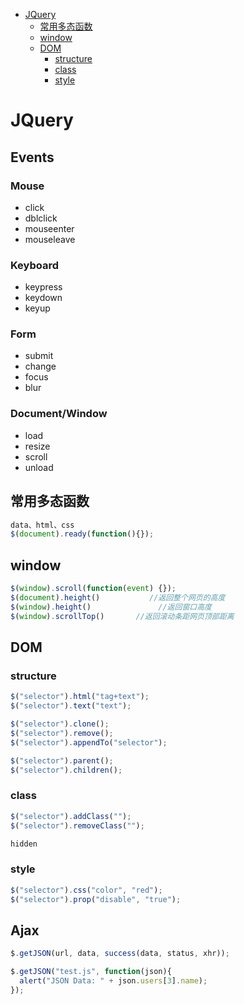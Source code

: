 <!-- TOC depthFrom:1 depthTo:6 withLinks:1 updateOnSave:1 orderedList:0 -->

- [JQuery](#jquery)
	- [常用多态函数](#常用多态函数)
	- [window](#window)
	- [DOM](#dom)
		- [structure](#structure)
		- [class](#class)
		- [style](#style)

<!-- /TOC -->

# JQuery

## Events

### Mouse

-   click
-   dblclick
-   mouseenter
-   mouseleave

### Keyboard

-   keypress
-   keydown
-   keyup

### Form

-   submit
-   change
-   focus
-   blur

### Document/Window

-   load
-   resize
-   scroll
-   unload

## 常用多态函数

```js
data、html、css
$(document).ready(function(){});
```

## window

```js
$(window).scroll(function(event) {});
$(document).height()           //返回整个网页的高度
$(window).height()               //返回窗口高度
$(window).scrollTop()		//返回滚动条距网页顶部距离
```

## DOM

### structure

```javascript
$("selector").html("tag+text");
$("selector").text("text");

$("selector").clone();
$("selector").remove();
$("selector").appendTo("selector");

$("selector").parent();
$("selector").children();
```

### class

```javascript
$("selector").addClass("");
$("selector").removeClass("");
```

```javascript
hidden
```

### style

```javascript
$("selector").css("color", "red");
$("selector").prop("disable", "true");
```

## Ajax

```javascript
$.getJSON(url, data, success(data, status, xhr));

$.getJSON("test.js", function(json){
  alert("JSON Data: " + json.users[3].name);
});
```
